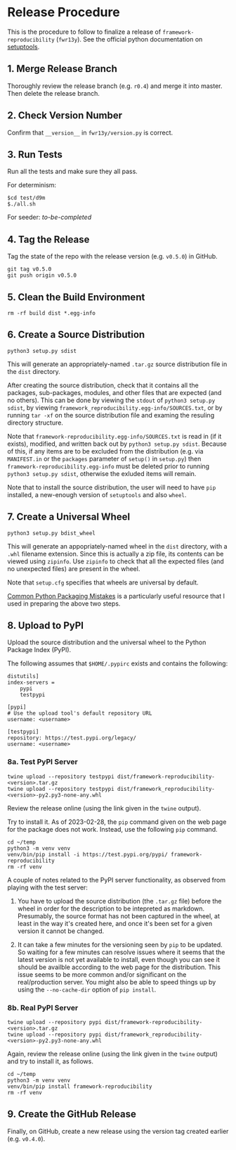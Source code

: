 # Release Procedure

This is the procedure to follow to finalize a release of
`framework-reproducibility` (`fwr13y`). See the official python documentation on
[setuptools][1].

## 1. Merge Release Branch

Thoroughly review the release branch (e.g. `r0.4`) and merge it into master.
Then delete the release branch.

## 2. Check Version Number

Confirm that `__version__` in `fwr13y/version.py` is correct.

## 3. Run Tests

Run all the tests and make sure they all pass.

For determinism:
```
$cd test/d9m
$./all.sh
```

For seeder: *to-be-completed*

## 4. Tag the Release

Tag the state of the repo with the release version (e.g. `v0.5.0`) in GitHub.

```
git tag v0.5.0
git push origin v0.5.0
```

## 5. Clean the Build Environment

```
rm -rf build dist *.egg-info
```

## 6. Create a Source Distribution

```
python3 setup.py sdist
```

This will generate an appropriately-named `.tar.gz` source distribution file in
the `dist` directory.

After creating the source distribution, check that it contains all the packages,
sub-packages, modules, and other files that are expected (and no others). This
can be done by viewing the `stdout` of `python3 setup.py sdist`, by viewing
`framework_reproducibility.egg-info/SOURCES.txt`, or by running `tar -xf` on the
source distribution file and examing the resuling directory structure.

Note that `framework-reproducibility.egg-info/SOURCES.txt` is read in (if it
exists), modified, and written back out by `python3 setup.py sdist`. Because of
this, if any items are to be excluded from the distribution (e.g. via
`MANIFEST.in` or the `packages` parameter of `setup()` in `setup.py`) then
`framework-reproducibility.egg-info` must be deleted prior to running
`python3 setup.py sdist`, otherwise the exluded items will remain.

Note that to install the source distribution, the user will need to have `pip`
installed, a new-enough version of `setuptools` and also `wheel`.

## 7. Create a Universal Wheel

```
python3 setup.py bdist_wheel
```

This will generate an appopriately-named wheel in the `dist` directory, with a
`.whl` filename extension. Since this is actually a zip file, its contents can
be viewed using `zipinfo`. Use `zipinfo` to check that all the expected files
(and no unexpected files) are present in the wheel.

Note that `setup.cfg` specifies that wheels are universal by default.

[Common Python Packaging Mistakes][2] is a particularly useful resource that I
used in preparing the above two steps.

## 8. Upload to PyPI

Upload the source distribution and the universal wheel to the Python Package
Index (PyPI).

The following assumes that `$HOME/.pypirc` exists and contains the following:

```
distutils]
index-servers =
    pypi
    testpypi

[pypi]
# Use the upload tool's default repository URL
username: <username>

[testpypi]
repository: https://test.pypi.org/legacy/
username: <username>
```

### 8a. Test PyPI Server


```
twine upload --repository testpypi dist/framework-reproducibility-<version>.tar.gz
twine upload --repository testpypi dist/framework_reproducibility-<version>-py2.py3-none-any.whl
```

Review the release online (using the link given in the `twine` output).

Try to install it. As of 2023-02-28, the `pip` command given on the web page
for the package does not work. Instead, use the following `pip` command.

```
cd ~/temp
python3 -m venv venv
venv/bin/pip install -i https://test.pypi.org/pypi/ framework-reproducibility
rm -rf venv
```

A couple of notes related to the PyPI server functionality, as observed from
playing with the test server:

1. You have to upload the source distribution (the `.tar.gz` file) before the
wheel in order for the description to be intepreted as markdown. Presumably,
the source format has not been captured in the wheel, at least in the way it's
created here, and once it's been set for a given version it cannot be changed.

2. It can take a few minutes for the versioning seen by `pip` to be updated. So
waiting for a few minutes can resolve issues where it seems that the latest
version is not yet available to install, even though you can see it should be
availble according to the web page for the distribution. This issue seems to be
more common and/or significant on the real/production server. You might also
be able to speed things up by using the `--no-cache-dir` option of
`pip install`.

### 8b. Real PyPI Server

```
twine upload --repository pypi dist/framework-reproducibility-<version>.tar.gz
twine upload --repository pypi dist/framework_reproducibility-<version>-py2.py3-none-any.whl
```

Again, review the release online (using the link given in the `twine` output)
and try to install it, as follows.

```
cd ~/temp
python3 -m venv venv
venv/bin/pip install framework-reproducibility
rm -rf venv
```

## 9. Create the GitHub Release

Finally, on GitHub, create a new release using the version tag created earlier
(e.g. `v0.4.0`).

[1]: https://packaging.python.org/guides/distributing-packages-using-setuptools/
[2]: https://jwodder.github.io/kbits/posts/pypkg-mistakes/
